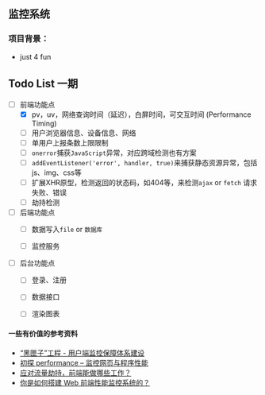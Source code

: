 ## 监控系统

### 项目背景：
- just 4 fun


## Todo List 一期
- [ ] 前端功能点
    - [x] pv，uv，网络查询时间（延迟），白屏时间，可交互时间 (Performance Timing)
    - [ ] 用户浏览器信息、设备信息、网络
    - [ ] 单用户上报条数上限限制
    - [ ] `onerror`捕获`JavaScript`异常，对应跨域检测也有方案  
    - [ ] `addEventListener('error', handler, true)`来捕获静态资源异常，包括js、img、css等
    - [ ] 扩展XHR原型，检测返回的状态码，如404等，来检测`ajax` or `fetch` 请求失败、错误
    - [ ] 劫持检测
    
- [ ] 后端功能点
    - [ ] 数据写入`file` or `数据库`
    - [ ] 监控服务


- [ ] 后台功能点
    - [ ] 登录、注册
    - [ ] 数据接口
    - [ ] 渲染图表


<!-- 
## Todo List 二期
- [ ] 前端功能点
    - [ ] 用户行为统计
    - [ ] 通过正则匹配等方式去检测DOM结构的合法性，如id重复、文档类型未声明之类的
-->


#### 一些有价值的参考资料
- [“黑匣子”工程 - 用户端监控保障体系建设](https://zhuanlan.zhihu.com/p/26211649)
- [初探 performance – 监控网页与程序性能](http://www.alloyteam.com/2015/09/explore-performance/)
- [应对流量劫持，前端能做哪些工作？](https://www.zhihu.com/question/35720092/answer/523563873)
- [你是如何搭建 Web 前端性能监控系统的？](https://www.zhihu.com/question/37585246)







